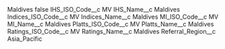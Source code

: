 <?xml version="1.0" encoding="UTF-8"?>
<CustomMetadata xmlns="http://soap.sforce.com/2006/04/metadata" xmlns:xsi="http://www.w3.org/2001/XMLSchema-instance" xmlns:xsd="http://www.w3.org/2001/XMLSchema">
    <label>Maldives</label>
    <protected>false</protected>
    <values>
        <field>IHS_ISO_Code__c</field>
        <value xsi:type="xsd:string">MV</value>
    </values>
    <values>
        <field>IHS_Name__c</field>
        <value xsi:type="xsd:string">Maldives</value>
    </values>
    <values>
        <field>Indices_ISO_Code__c</field>
        <value xsi:type="xsd:string">MV</value>
    </values>
    <values>
        <field>Indices_Name__c</field>
        <value xsi:type="xsd:string">Maldives</value>
    </values>
    <values>
        <field>MI_ISO_Code__c</field>
        <value xsi:type="xsd:string">MV</value>
    </values>
    <values>
        <field>MI_Name__c</field>
        <value xsi:type="xsd:string">Maldives</value>
    </values>
    <values>
        <field>Platts_ISO_Code__c</field>
        <value xsi:type="xsd:string">MV</value>
    </values>
    <values>
        <field>Platts_Name__c</field>
        <value xsi:type="xsd:string">Maldives</value>
    </values>
    <values>
        <field>Ratings_ISO_Code__c</field>
        <value xsi:type="xsd:string">MV</value>
    </values>
    <values>
        <field>Ratings_Name__c</field>
        <value xsi:type="xsd:string">Maldives</value>
    </values>
    <values>
        <field>Referral_Region__c</field>
        <value xsi:type="xsd:string">Asia_Pacific</value>
    </values>
</CustomMetadata>
